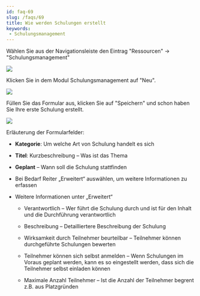 ```yaml
---
id: faq-69
slug: /faqs/69
title: Wie werden Schulungen erstellt
keywords:
 - Schulungsmanagement
---
```

Wählen Sie aus der Navigationsleiste den Eintrag "Ressourcen" -> "Schulungsmanagement"

![](https://caqadmin.blob.core.windows.net/faqs/69-images/mceclip0.png)

Klicken Sie in dem Modul Schulungsmanagement auf "Neu".

![](https://caqadmin.blob.core.windows.net/faqs/69-images/mceclip1.png)

Füllen Sie das Formular aus, klicken Sie auf "Speichern" und schon haben Sie Ihre erste Schulung erstellt.

![](https://caqadmin.blob.core.windows.net/faqs/69-images/mceclip2.png)

Erläuterung der Formularfelder:

*   **Kategorie**: Um welche Art von Schulung handelt es sich

*   **Titel**: Kurzbeschreibung – Was ist das Thema

*   **Geplant** – Wann soll die Schulung stattfinden

*   Bei Bedarf Reiter „Erweitert“ auswählen, um weitere Informationen zu erfassen

*   Weitere Informationen unter „Erweitert“

    *   Verantwortlich – Wer führt die Schulung durch und ist für den Inhalt und die Durchführung verantwortlich

    *   Beschreibung – Detailliertere Beschreibung der Schulung

    *   Wirksamkeit durch Teilnehmer beurteilbar – Teilnehmer können durchgeführte Schulungen bewerten

    *   Teilnehmer können sich selbst anmelden – Wenn Schulungen im Voraus geplant werden, kann es so eingestellt werden, dass sich die Teilnehmer selbst einladen können

    *   Maximale Anzahl Teilnehmer – Ist die Anzahl der Teilnehmer begrent z.B. aus Platzgründen
